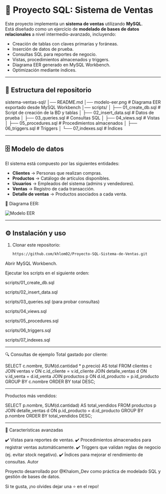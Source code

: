 # 🛒 Proyecto SQL: Sistema de Ventas

Este proyecto implementa un **sistema de ventas** utilizando **MySQL**.  
Está diseñado como un ejercicio de **modelado de bases de datos relacionales** a nivel intermedio-avanzado, incluyendo:

- Creación de tablas con claves primarias y foráneas.
- Inserción de datos de prueba.
- Consultas SQL para reportes de negocio.
- Vistas, procedimientos almacenados y triggers.
- Diagrama EER generado en MySQL Workbench.
- Optimización mediante índices.

---

## 📂 Estructura del repositorio

sistema-ventas-sql/
│── README.md
│── modelo-eer.png # Diagrama EER exportado desde MySQL Workbench
│── scripts/
│ ├── 01_create_db.sql # Script de creación de la BD y tablas
│ ├── 02_insert_data.sql # Datos de prueba
│ ├── 03_queries.sql # Consultas SQL
│ ├── 04_views.sql # Vistas
│ ├── 05_procedures.sql # Procedimientos almacenados
│ ├── 06_triggers.sql # Triggers
│ └── 07_indexes.sql # Índices


---

## 🗄️ Modelo de datos

El sistema está compuesto por las siguientes entidades:

- **Clientes** → Personas que realizan compras.  
- **Productos** → Catálogo de artículos disponibles.  
- **Usuarios** → Empleados del sistema (admins y vendedores).  
- **Ventas** → Registro de cada transacción.  
- **Detalle de ventas** → Productos asociados a cada venta.  

📌 Diagrama EER:  

![Modelo EER](./Modelo-EER.png)

---

## ⚙️ Instalación y uso

1. Clonar este repositorio:
   ```bash
   https://github.com/khlom02/Proyecto-SQL-Sistema-de-Ventas.git

Abrir MySQL Workbench.

Ejecutar los scripts en el siguiente orden:

scripts/01_create_db.sql

scripts/02_insert_data.sql

scripts/03_queries.sql (para probar consultas)

scripts/04_views.sql

scripts/05_procedures.sql

scripts/06_triggers.sql

scripts/07_indexes.sql

----------------------------------------------------------------------------------------------------------
🔍 Consultas de ejemplo
Total gastado por cliente:

SELECT c.nombre, SUM(d.cantidad * p.precio) AS total
FROM clientes c
JOIN ventas v ON c.id_cliente = v.id_cliente
JOIN detalle_ventas d ON v.id_venta = d.id_venta
JOIN productos p ON d.id_producto = p.id_producto
GROUP BY c.nombre
ORDER BY total DESC;

------------------------------------------------------------------------------------------------------------

Productos más vendidos:

SELECT p.nombre, SUM(d.cantidad) AS total_vendidos
FROM productos p
JOIN detalle_ventas d ON p.id_producto = d.id_producto
GROUP BY p.nombre
ORDER BY total_vendidos DESC;

-------------------------------------------------------------------------------------------------------------

🚀 Características avanzadas

✔️ Vistas para reportes de ventas.
✔️ Procedimientos almacenados para registrar ventas automáticamente.
✔️ Triggers que validan reglas de negocio (ej. evitar stock negativo).
✔️ Índices para mejorar el rendimiento de consultas.
Autor

Proyecto desarrollado por @Khalom_Dev como práctica de modelado SQL y gestión de bases de datos.

Si te gusta, ¡no olvides dejar una ⭐ en el repo!
